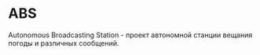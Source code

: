# ABS
 Autonomous Broadcasting Station - проект автономной станции вещания погоды и различных сообщений.
